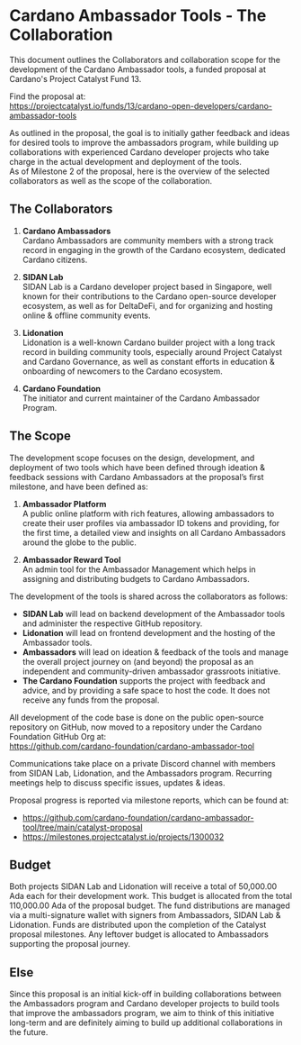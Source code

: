 # Cardano Ambassador Tools - The Collaboration

This document outlines the Collaborators and collaboration scope for the development of the Cardano Ambassador tools, a funded proposal at Cardano's Project Catalyst Fund 13.

Find the proposal at:  
https://projectcatalyst.io/funds/13/cardano-open-developers/cardano-ambassador-tools

As outlined in the proposal, the goal is to initially gather feedback and ideas for desired tools to improve the ambassadors program, while building up collaborations with experienced Cardano developer projects who take charge in the actual development and deployment of the tools.  
As of Milestone 2 of the proposal, here is the overview of the selected collaborators as well as the scope of the collaboration.

## The Collaborators

1. **Cardano Ambassadors**  
   Cardano Ambassadors are community members with a strong track record in engaging in the growth of the Cardano ecosystem, dedicated Cardano citizens.

2. **SIDAN Lab**  
   SIDAN Lab is a Cardano developer project based in Singapore, well known for their contributions to the Cardano open-source developer ecosystem, as well as for DeltaDeFi, and for organizing and hosting online & offline community events.

3. **Lidonation**  
   Lidonation is a well-known Cardano builder project with a long track record in building community tools, especially around Project Catalyst and Cardano Governance, as well as constant efforts in education & onboarding of newcomers to the Cardano ecosystem.

4. **Cardano Foundation**  
   The initiator and current maintainer of the Cardano Ambassador Program.

## The Scope

The development scope focuses on the design, development, and deployment of two tools which have been defined through ideation & feedback sessions with Cardano Ambassadors at the proposal’s first milestone, and have been defined as:

1. **Ambassador Platform**  
   A public online platform with rich features, allowing ambassadors to create their user profiles via ambassador ID tokens and providing, for the first time, a detailed view and insights on all Cardano Ambassadors around the globe to the public.

2. **Ambassador Reward Tool**  
   An admin tool for the Ambassador Management which helps in assigning and distributing budgets to Cardano Ambassadors.

The development of the tools is shared across the collaborators as follows:

- **SIDAN Lab** will lead on backend development of the Ambassador tools and administer the respective GitHub repository.  
- **Lidonation** will lead on frontend development and the hosting of the Ambassador tools.  
- **Ambassadors** will lead on ideation & feedback of the tools and manage the overall project journey on (and beyond) the proposal as an independent and community-driven ambassador grassroots initiative.  
- **The Cardano Foundation** supports the project with feedback and advice, and by providing a safe space to host the code. It does not receive any funds from the proposal.

All development of the code base is done on the public open-source repository on GitHub, now moved to a repository under the Cardano Foundation GitHub Org at:  
https://github.com/cardano-foundation/cardano-ambassador-tool

Communications take place on a private Discord channel with members from SIDAN Lab, Lidonation, and the Ambassadors program. Recurring meetings help to discuss specific issues, updates & ideas.

Proposal progress is reported via milestone reports, which can be found at:  
- https://github.com/cardano-foundation/cardano-ambassador-tool/tree/main/catalyst-proposal  
- https://milestones.projectcatalyst.io/projects/1300032

## Budget

Both projects SIDAN Lab and Lidonation will receive a total of 50,000.00 Ada each for their development work. This budget is allocated from the total 110,000.00 Ada of the proposal budget. The fund distributions are managed via a multi-signature wallet with signers from Ambassadors, SIDAN Lab & Lidonation. Funds are distributed upon the completion of the Catalyst proposal milestones. Any leftover budget is allocated to Ambassadors supporting the proposal journey.

## Else

Since this proposal is an initial kick-off in building collaborations between the Ambassadors program and Cardano developer projects to build tools that improve the ambassadors program, we aim to think of this initiative long-term and are definitely aiming to build up additional collaborations in the future.
